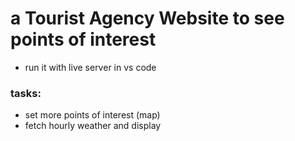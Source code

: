 # a Tourist Agency Website to see points of interest
- run it with live server in vs code

### tasks:
- set more points of interest (map)
- fetch hourly weather and display

